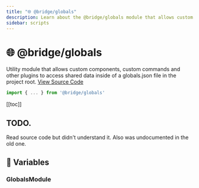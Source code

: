 ```yaml
---
title: "🌐 @bridge/globals"
description: Learn about the @bridge/globals module that allows custom components, custom commands and other plugins to access shared data inside of a globals.json file in the project root.
sidebar: scripts
---
```


# 🌐 @bridge/globals

Utility module that allows custom components, custom commands and other plugins to access shared data inside of a globals.json file in the project root.
[View Source Code](https://github.com/bridge-core/editor/blob/main/src/components/Extensions/Scripts/Modules/globals.ts)
```js
import { ... } from '@bridge/globals'
```

[[toc]]

## TODO.
Read source code but didn't understand it. Also was undocumented in the old one.

## 💼 Variables

### GlobalsModule